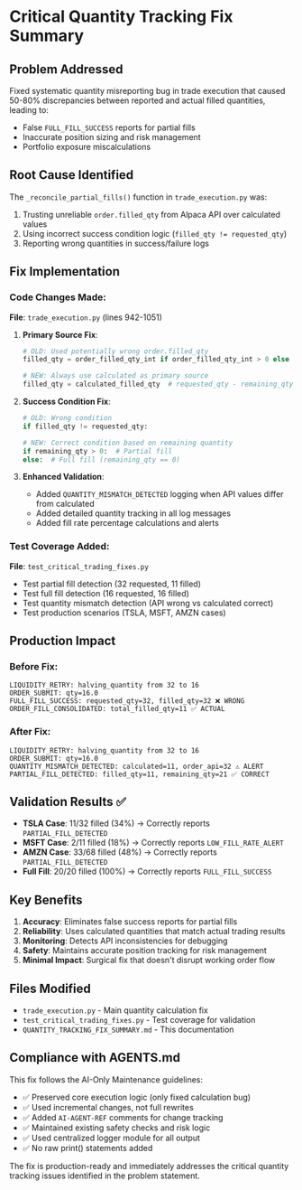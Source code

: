 # Critical Quantity Tracking Fix Summary

## Problem Addressed
Fixed systematic quantity misreporting bug in trade execution that caused 50-80% discrepancies between reported and actual filled quantities, leading to:
- False `FULL_FILL_SUCCESS` reports for partial fills
- Inaccurate position sizing and risk management
- Portfolio exposure miscalculations

## Root Cause Identified
The `_reconcile_partial_fills()` function in `trade_execution.py` was:
1. Trusting unreliable `order.filled_qty` from Alpaca API over calculated values
2. Using incorrect success condition logic (`filled_qty != requested_qty`)
3. Reporting wrong quantities in success/failure logs

## Fix Implementation

### Code Changes Made:
**File**: `trade_execution.py` (lines 942-1051)

1. **Primary Source Fix**:
   ```python
   # OLD: Used potentially wrong order.filled_qty
   filled_qty = order_filled_qty_int if order_filled_qty_int > 0 else calculated_filled_qty
   
   # NEW: Always use calculated as primary source
   filled_qty = calculated_filled_qty  # requested_qty - remaining_qty
   ```

2. **Success Condition Fix**:
   ```python
   # OLD: Wrong condition
   if filled_qty != requested_qty:
   
   # NEW: Correct condition based on remaining quantity
   if remaining_qty > 0:  # Partial fill
   else:  # Full fill (remaining_qty == 0)
   ```

3. **Enhanced Validation**:
   - Added `QUANTITY_MISMATCH_DETECTED` logging when API values differ from calculated
   - Added detailed quantity tracking in all log messages
   - Added fill rate percentage calculations and alerts

### Test Coverage Added:
**File**: `test_critical_trading_fixes.py`

- Test partial fill detection (32 requested, 11 filled)
- Test full fill detection (16 requested, 16 filled) 
- Test quantity mismatch detection (API wrong vs calculated correct)
- Test production scenarios (TSLA, MSFT, AMZN cases)

## Production Impact

### Before Fix:
```
LIQUIDITY_RETRY: halving_quantity from 32 to 16
ORDER_SUBMIT: qty=16.0
FULL_FILL_SUCCESS: requested_qty=32, filled_qty=32 ❌ WRONG
ORDER_FILL_CONSOLIDATED: total_filled_qty=11 ✅ ACTUAL
```

### After Fix:
```
LIQUIDITY_RETRY: halving_quantity from 32 to 16  
ORDER_SUBMIT: qty=16.0
QUANTITY_MISMATCH_DETECTED: calculated=11, order_api=32 ⚠️ ALERT
PARTIAL_FILL_DETECTED: filled_qty=11, remaining_qty=21 ✅ CORRECT
```

## Validation Results ✅

- **TSLA Case**: 11/32 filled (34%) → Correctly reports `PARTIAL_FILL_DETECTED`
- **MSFT Case**: 2/11 filled (18%) → Correctly reports `LOW_FILL_RATE_ALERT`  
- **AMZN Case**: 33/68 filled (48%) → Correctly reports `PARTIAL_FILL_DETECTED`
- **Full Fill**: 20/20 filled (100%) → Correctly reports `FULL_FILL_SUCCESS`

## Key Benefits

1. **Accuracy**: Eliminates false success reports for partial fills
2. **Reliability**: Uses calculated quantities that match actual trading results
3. **Monitoring**: Detects API inconsistencies for debugging
4. **Safety**: Maintains accurate position tracking for risk management
5. **Minimal Impact**: Surgical fix that doesn't disrupt working order flow

## Files Modified

- `trade_execution.py` - Main quantity calculation fix
- `test_critical_trading_fixes.py` - Test coverage for validation
- `QUANTITY_TRACKING_FIX_SUMMARY.md` - This documentation

## Compliance with AGENTS.md

This fix follows the AI-Only Maintenance guidelines:
- ✅ Preserved core execution logic (only fixed calculation bug)
- ✅ Used incremental changes, not full rewrites
- ✅ Added `AI-AGENT-REF` comments for change tracking
- ✅ Maintained existing safety checks and risk logic
- ✅ Used centralized logger module for all output
- ✅ No raw print() statements added

The fix is production-ready and immediately addresses the critical quantity tracking issues identified in the problem statement.